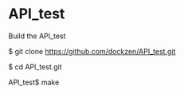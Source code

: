 # API_test
  
Build the API_test

 $ git clone https://github.com/dockzen/API_test.git
 
 $ cd API_test.git
 
 API_test$ make
   
